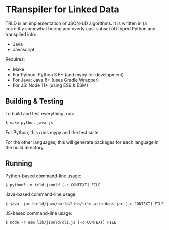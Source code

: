 # TRanspiler for Linked Data

TRLD is an implementation of JSON-LD algorithms. It is written in (a currently
somewhat boring and overly cast subset of) typed Python and transpiled into:
* Java
* Javascript

Requires:
* Make
* For Python: Python 3.6+ (and mypy for development)
* For Java: Java 8+ (uses Gradle Wrapper)
* For JS: Node 11+ (using ES6 & ESM)

## Building & Testing

To build and test everything, run:

    $ make python java js

For Python, this runs mypy and the test suite.

For the other languages, this will generate packages for each language in the
build directory.

## Running

Python-based command-line usage:

    $ python3 -m trld.jsonld [-c CONTEXT] FILE

Java-based command-line usage:

    $ java -jar build/java/build/libs/trld-with-deps.jar [-c CONTEXT] FILE

JS-based command-line usage:

    $ node -r esm lib/jsonld/cli.js [-c CONTEXT] FILE
